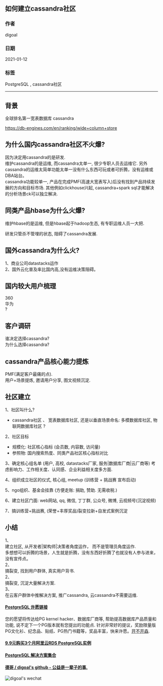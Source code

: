 ## 如何建立cassandra社区  
    
### 作者    
digoal    
    
### 日期    
2021-01-12     
    
### 标签    
PostgreSQL , cassandra社区        
    
----    
    
## 背景    
全球排名第一宽表数据库 cassandra   
  
https://db-engines.com/en/ranking/wide+column+store  

## 为什么国内cassandra社区不火爆?   
因为决定用cassandra的是研发.   
维护cassandra的是运维, 而cassandra太单一, 很少专职人员去运维它. 另外cassandra的运维太简单功能太单一没有什么东西可玩或者可折腾，没有运维或DBA站台。     
cassandra功能较单一, 产品在完成PMF(高速大宽表写入)后没有找到产品持续发展的方向和目标市场.  其他例如clickhouse兴起, cassandra+spark sql才能解决的分析场景ck可以独立解决.   
  
## 同类产品hbase为什么火爆?   
维护hbase的是运维, 但是hbase起于hadoop生态, 有专职运维人员一大把.   
  
研发只管杀不管埋的状态, 阻碍了cassandra发展.   
  
## 国外cassandra为什么火?  
1、商业公司datastacks运作  
2、国外云化普及率比国内高,没有运维决策阻碍。    
  
## 国内较大用户梳理   
360     
华为     
?    
    
## 客户调研   
谁决定选择cassandra?      
为什么选择cassandra?      
    
## cassandra产品核心能力提炼  
PMF(满足客户最痛的点).         
用户+场景提炼, 邀请用户分享, 图文视频沉淀.       
  
## 社区建立     
1、社区叫什么?   
- cassandra社区 、 宽表数据库社区, 还是以垂直场景命名: 多模数据库社区, 物联网数据库社区 ?      
    
2、社区目标  
- 规模化: 社区核心指标 (会员数, 内容数, 访问量)     
- 参照物: 国内搜索热度、同类产品社区核心指标对比     
    
3、确定核心组名单 (用户, 高校, datastacks厂家, 服务|数据库厂商|云厂商等) 考虑影响力、工作相关度、认同感、企业利益相关度多方面.      
  
4、组织成立社区的仪式, 核心组, meetup (训练营 + 挑战赛 宣布启动)      
  
5、ngo组织、基金会挂靠 (方便走账: 捐助, 赞助. 无需收税.)      
  
6、建立社区门面: web网站, qq, 微信, 丁丁群, 公众号, 微博, 云视频号(沉淀视频)      
  
7、搞训练营+挑战赛, (荣誉+丰厚奖品)裂变拉新+自发式案例沉淀    
    
## 小结  
1、  
建立社区, 从开发者|架构师|决策者角度运作， 而不是管理员角度运作.   
多想想可以折腾的场景，人生就是折腾，没有东西好折腾了也就没有人参与进来，没有宣传点。  
2、  
搞裂变, 找到用户群体, 真实用户背书.   
2、  
搞裂变, 沉淀大量解决方案.   
3、  
在云客户群体中推解决方案, 推广cassandra, 云cassandra不需要运维.  
  
    
  
    
    
  
#### [PostgreSQL 许愿链接](https://github.com/digoal/blog/issues/76 "269ac3d1c492e938c0191101c7238216")
您的愿望将传达给PG kernel hacker、数据库厂商等, 帮助提高数据库产品质量和功能, 说不定下一个PG版本就有您提出的功能点. 针对非常好的提议，奖励限量版PG文化衫、纪念品、贴纸、PG热门书籍等，奖品丰富，快来许愿。[开不开森](https://github.com/digoal/blog/issues/76 "269ac3d1c492e938c0191101c7238216").  
  
  
#### [9.9元购买3个月阿里云RDS PostgreSQL实例](https://www.aliyun.com/database/postgresqlactivity "57258f76c37864c6e6d23383d05714ea")
  
  
#### [PostgreSQL 解决方案集合](https://yq.aliyun.com/topic/118 "40cff096e9ed7122c512b35d8561d9c8")
  
  
#### [德哥 / digoal's github - 公益是一辈子的事.](https://github.com/digoal/blog/blob/master/README.md "22709685feb7cab07d30f30387f0a9ae")
  
  
![digoal's wechat](../pic/digoal_weixin.jpg "f7ad92eeba24523fd47a6e1a0e691b59")
  
